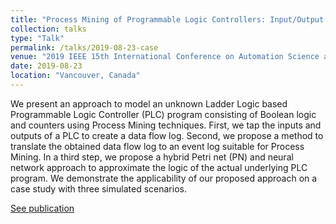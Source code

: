 ```yaml
---
title: "Process Mining of Programmable Logic Controllers: Input/Output Event Logs"
collection: talks
type: "Talk"
permalink: /talks/2019-08-23-case
venue: "2019 IEEE 15th International Conference on Automation Science and Engineering"
date: 2019-08-23
location: "Vancouver, Canada"
---
```


We present an approach to model an unknown Ladder Logic based Programmable Logic Controller (PLC) program consisting of Boolean logic and counters using Process Mining techniques. First, we tap the inputs and outputs of a PLC to create a data flow log. Second, we propose a method to translate the obtained data flow log to an event log suitable for Process Mining. In a third step, we propose a hybrid Petri net (PN) and neural network approach to approximate the logic of the actual underlying PLC program. We demonstrate the applicability of our proposed approach on a case study with three simulated scenarios.

[See publication](https://julian-theis.github.io/publication/plcpm)

